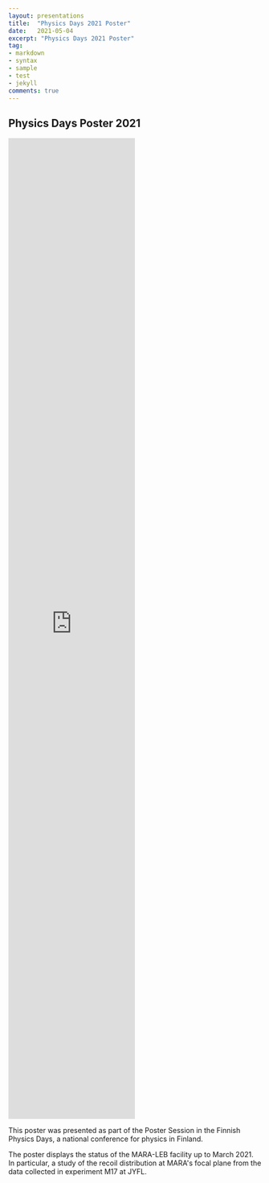 ```yaml
---
layout: presentations
title:  "Physics Days 2021 Poster"
date:   2021-05-04
excerpt: "Physics Days 2021 Poster"
tag:
- markdown 
- syntax
- sample
- test
- jekyll
comments: true
---
```


## Physics Days Poster 2021

<iframe src="https://github.com/Yottaphy/posters/raw/master/PhysDays2021/JRomero.pdf&embedded=true" style="width:50%; height:50%;" frameborder="0"></iframe>

This poster was presented as part of the Poster Session in the Finnish Physics Days, a national conference for physics in Finland. 

The poster displays the status of the MARA-LEB facility up to March 2021. In particular, a study of the recoil distribution at MARA's focal plane from the data collected in experiment M17 at JYFL.
